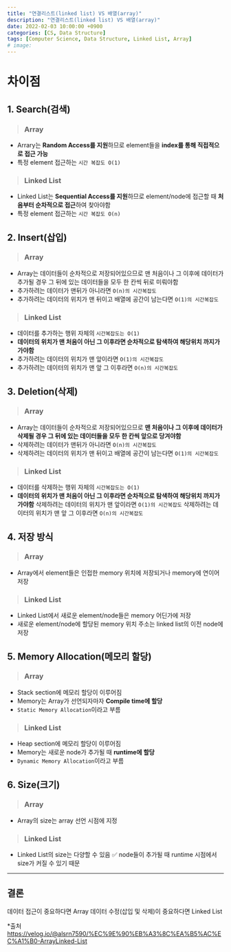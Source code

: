 ```yaml
---
title: "연결리스트(linked list) VS 배열(array)"
description: "연결리스트(linked list) VS 배열(array)"
date: 2022-02-03 10:00:00 +0900
categories: [CS, Data Structure]
tags: [Computer Science, Data Structure, Linked List, Array]
# image: 
---
```


# 차이점

## 1. Search(검색)
>### Array
- Arrary는 **Random Access를 지원**하므로 element들을 **index를 통해 직접적으로 접근 가능**
- 특정 element 접근하는 ```시간 복잡도 O(1)```

> ### Linked List
- Linked List는 **Sequential Access를 지원**하므로 element/node에 접근할 때 **처음부터 순차적으로 접근**하여 찾아야함
- 특정 element 접근하는 ```시간 복잡도 O(n)```

## 2. Insert(삽입)
>### Array
- Array는 데이터들이 순차적으로 저장되어있으므로 맨 처음이나 그 이후에 데이터가 추가될 경우 그 뒤에 있는 데이터들을 모두 한 칸씩 뒤로 미뤄야함
- 추가하려는 데이터가 맨뒤가 아니라면 ```O(n)의 시간복잡도```
- 추가하려는 데이터의 위치가 맨 뒤이고 배열에 공간이 남는다면 ```O(1)의 시간복잡도```

>### Linked List
- 데이터를 추가하는 행위 자체의 ```시간복잡도는 O(1)```
- **데이터의 위치가 맨 처음이 아닌 그 이후라면 순차적으로 탐색하여 해당위치  까지가 가야함**
- 추가하려는 데이터의 위치가 맨 앞이라면 ```O(1)의 시간복잡도```
- 추가하려는 데이터의 위치가 맨 앞 그 이후라면 ```O(n)의 시간복잡도```

## 3. Deletion(삭제)
>### Array
- Array는 데이터들이 순차적으로 저장되어있으므로 **맨 처음이나 그 이후에 데이터가 삭제될 경우 그 뒤에 있는 데이터들을 모두 한 칸씩 앞으로 당겨야함**
- 삭제하려는 데이터가 맨뒤가 아니라면 ```O(n)의 시간복잡도```
- 삭제하려는 데이터의 위치가 맨 뒤이고 배열에 공간이 남는다면 ```O(1)의 시간복잡도```

>### Linked List
- 데이터를 삭제하는 행위 자체의 ```시간복잡도는 O(1)```
- **데이터의 위치가 맨 처음이 아닌 그 이후라면 순차적으로 탐색하여 해당위치 까지가 가야함**
삭제하려는 데이터의 위치가 맨 앞이라면 ```O(1)의 시간복잡도```
삭제하려는 데이터의 위치가 맨 앞 그 이후라면 ```O(n)의 시간복잡도```

## 4. 저장 방식
>### Array
- Array에서 element들은 인접한 memory 위치에 저장되거나 memory에 연이어 저장

>### Linked List
- Linked List에서 새로운 element/node들은 memory 어딘가에 저장
- 새로운 element/node에 할당된 memory 위치 주소는 linked list의 이전 node에 저장

## 5. Memory Allocation(메모리 할당)
>### Array
- Stack section에 메모리 할당이 이루어짐
- Memory는 Array가 선언되자마자 **Compile time에 할당**
- ```Static Memory Allocation```이라고 부름

>### Linked List
- Heap section에 메모리 할당이 이루어짐
- Memory는 새로운 node가 추가될 때 **runtime에 할당**
- ```Dynamic Memory Allocation```이라고 부름

## 6. Size(크기)
>### Array
- Array의 size는 array 선언 시점에 지정

>### Linked List
- Linked List의 size는 다양할 수 있음
✅ node들이 추가될 때 runtime 시점에서 size가 커질 수 있기 때문

---
## 결론
데이터 접근이 중요하다면 Array
데이터 수정(삽입 및 삭제)이 중요하다면 Linked List

*출처
https://velog.io/@alsrn7590/%EC%9E%90%EB%A3%8C%EA%B5%AC%EC%A1%B0-ArrayLinked-List
